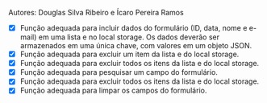Autores: Douglas Silva Ribeiro e Ícaro Pereira Ramos

- [x] Função adequada para incluir dados do formulário (ID, data, nome e e-mail) em uma lista e no local storage. Os dados deverão ser armazenados em uma única
      chave, com valores em um objeto JSON.
- [x] Função adequada para excluir um item da lista e do local storage.
- [x] Função adequada para excluir todos os itens da lista e do local storage.
- [x] Função adequada para pesquisar um campo do formulário.
- [x] Função adequada para excluir todos os itens da lista e do local storage.
- [x] Função adequada para limpar os campos do formulário.
